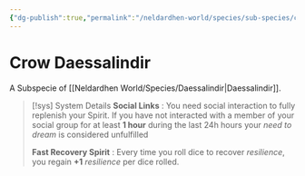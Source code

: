 ```yaml
---
{"dg-publish":true,"permalink":"/neldardhen-world/species/sub-species/crow-daessalindir/"}
---
```


# Crow Daessalindir
A Subspecie of [[Neldardhen World/Species/Daessalindir\|Daessalindir]].


> [!sys] System Details
> **Social Links** : You need social interaction to fully replenish your Spirit. If you have not interacted with a member of your social group for at least **1 hour** during the last 24h hours your _need to dream_ is considered unfulfilled
> 
> **Fast Recovery Spirit** : Every time you roll dice to recover _resilience_, you regain **+1** _resilience_ per dice rolled.